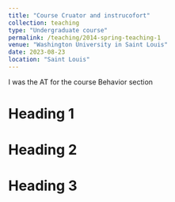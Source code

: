 ```yaml
---
title: "Course Cruator and instrucofort"
collection: teaching
type: "Undergraduate course"
permalink: /teaching/2014-spring-teaching-1
venue: "Washington University in Saint Louis"
date: 2023-08-23
location: "Saint Louis"
---
```


I was the AT for the course  Behavior section

Heading 1
======

Heading 2
======

Heading 3
======